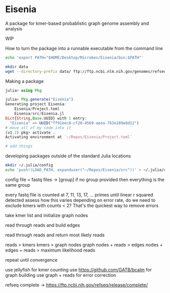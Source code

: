 # Eisenia

A package for kmer-based probablistic graph genome assembly and analysis

WIP

How to turn the package into a runnable executable from the command line
```bash
echo 'export PATH="$HOME/Desktop/Microbes/Eisenia/bin:$PATH"'
```

```bash
mkdir data
wget --directory-prefix data/ ftp://ftp.ncbi.nlm.nih.gov/genomes/refseq/viral/Escherichia_virus_phiX174/latest_assembly_versions/GCF_000819615.1_ViralProj14015/GCF_000819615.1_ViralProj14015_genomic.fna.gz
```

Making a package
```julia
julia> using Pkg

julia> Pkg.generate("Eisenia")
Generating project Eisenia:
    Eisenia/Project.toml
    Eisenia/src/Eisenia.jl
Dict{String,Base.UUID} with 1 entry:
  "Eisenia" => UUID("ff91eec8-cf20-4569-aeea-763e189e8d12")
# move all of my code into it
(v1.2) pkg> activate .
Activating environment at `~/Repos/Eisenia/Project.toml`

# add things
```

developing packages outside of the standard Julia locations
```bash
mkdir ~/.julia/config
echo 'push!(LOAD_PATH, expanduser("~/Repos/Eisenia/src"))' > ~/.julia/config/startup.jl
```

config file = fastq files -> [group]
if no group provided then everything is the same group

every fastq file is counted at 7, 11, 13, 17, ... primes until linear r squared detected
assess how this varies depending on error rate, do we need to exclude kmers with counts < 2? That's the quickest way to remove errors

take kmer list and initialize graph nodes

read through reads and build edges

read through reads and return most likely reads

reads > kmers
kmers > graph nodes
graph nodes + reads > edges
nodes + edges + reads > maximum likelihood reads

repeat until convergence

use jellyfish for kmer counting
use https://github.com/GATB/bcalm for graph building
use graph + reads for error correction

refseq complete -> https://ftp.ncbi.nih.gov/refseq/release/complete/
